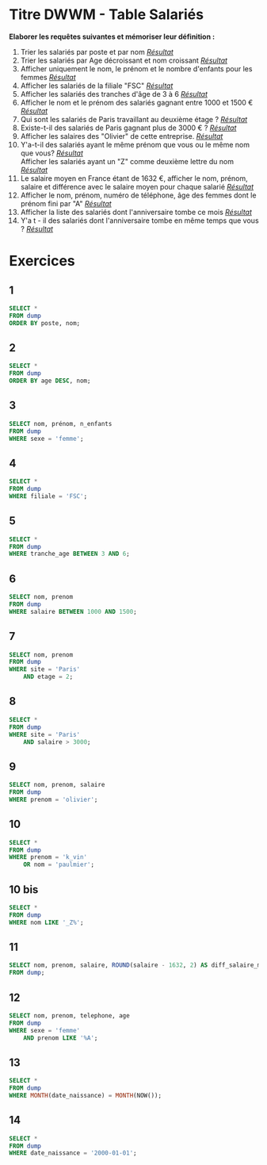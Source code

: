 # Titre DWWM - Table Salariés

**Elaborer les requêtes suivantes et mémoriser leur définition :**
1. Trier les salariés par poste et par nom [*Résultat*](#anchor-1)
2. Trier les salariés par Age décroissant et nom croissant [*Résultat*](#anchor-2)
3. Afficher uniquement le nom, le prénom et le nombre d'enfants pour les femmes [*Résultat*](#anchor-3)
4. Afficher les salariés de la filiale "FSC" [*Résultat*](#anchor-4)
5. Afficher les salariés des tranches d'âge de 3 à 6 [*Résultat*](#anchor-5)
6. Afficher le nom et le prénom des salariés gagnant entre 1000 et 1500 € [*Résultat*](#anchor-6)
7. Qui sont les salariés de Paris travaillant au deuxième étage ? [*Résultat*](#anchor-7)
8. Existe-t-il des salariés de Paris gagnant plus de 3000 € ? [*Résultat*](#anchor-8)
9. Afficher les salaires des "Olivier" de cette entreprise. [*Résultat*](#anchor-9)
10. Y'a-t-il des salariés ayant le même prénom que vous ou le même nom que vous? [*Résultat*](#anchor-10)<br> 
Afficher les salariés ayant un "Z" comme deuxième lettre du nom [*Résultat*](#10-bis)
11. Le salaire moyen en France étant de 1632 €, afficher le nom, prénom, salaire et différence avec le salaire moyen pour chaque salarié [*Résultat*](#anchor-11)
12. Afficher le nom, prénom, numéro de téléphone, âge des femmes dont le prénom fini par "A" [*Résultat*](#anchor-12)
13. Afficher la liste des salariés dont l'anniversaire tombe ce mois [*Résultat*](#anchor-13)
14. Y'a t - il des salariés dont l'anniversaire tombe en même temps que vous ? [*Résultat*](#anchor-14)

# Exercices

## 1
```sql
SELECT *
FROM dump
ORDER BY poste, nom;
```

## 2
```sql
SELECT *
FROM dump
ORDER BY age DESC, nom;
```

## 3
```sql
SELECT nom, prénom, n_enfants
FROM dump
WHERE sexe = 'femme';
```

## 4
```sql
SELECT *
FROM dump
WHERE filiale = 'FSC';
```

## 5
```sql
SELECT *
FROM dump
WHERE tranche_age BETWEEN 3 AND 6;
```

## 6
```sql
SELECT nom, prenom
FROM dump
WHERE salaire BETWEEN 1000 AND 1500;
```

## 7
```sql
SELECT nom, prenom
FROM dump
WHERE site = 'Paris'
    AND etage = 2;
```

## 8
```sql
SELECT *
FROM dump
WHERE site = 'Paris'
    AND salaire > 3000;
```

## 9
```sql
SELECT nom, prenom, salaire
FROM dump
WHERE prenom = 'olivier';
```

## 10
```sql
SELECT *
FROM dump
WHERE prenom = 'k_vin'
    OR nom = 'paulmier';
```

## 10 bis
```sql
SELECT *
FROM dump
WHERE nom LIKE '_Z%';
```

## 11
```sql
SELECT nom, prenom, salaire, ROUND(salaire - 1632, 2) AS diff_salaire_moyen
FROM dump;
```

## 12
```sql
SELECT nom, prenom, telephone, age
FROM dump
WHERE sexe = 'femme'
    AND prenom LIKE '%A';
```

## 13
```sql
SELECT *
FROM dump
WHERE MONTH(date_naissance) = MONTH(NOW());
```

## 14
```sql
SELECT *
FROM dump
WHERE date_naissance = '2000-01-01';
```